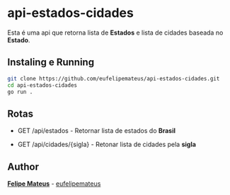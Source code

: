 # api-estados-cidades

  
Esta é uma api que retorna lista de **Estados** e lista de cidades baseada no **Estado**.


## Instaling e Running
  

```bash
git clone https://github.com/eufelipemateus/api-estados-cidades.git
cd api-estados-cidades
go run .
```

##  Rotas

- GET  /api/estados - Retornar lista de estados do **Brasil**

- GET /api/cidades/{sigla} - Retonar lista de cidades pela **sigla**



## Author  

**[Felipe Mateus](https://eufelipemateus.com)** - [eufelipemateus](https://github.com/eufelipemateus)
